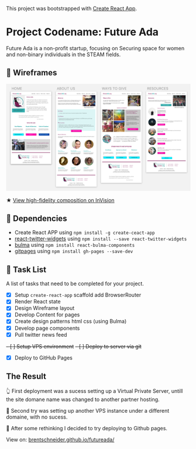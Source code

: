 This project was bootstrapped with [Create React App](https://github.com/facebookincubator/create-react-app).


# Project Codename: Future Ada
Future Ada is a non-profit startup, focusing on Securing space for women and non-binary individuals in the STEAM fields.

## 📝 Wireframes

![high fidelity wireframe](images/FutureAda.png)

★ [View high-fidelity composition on InVision](https://invis.io/BRKX7C0U4GS#/303030945_HOME)


## 🐙 Dependencies
* Create React APP using `npm install -g create-ceact-app`
* [react-twitter-widgets](https://www.npmjs.com/package/react-twitter-widgets) 
 using `npm install --save react-twitter-widgets`
* [bulma](https://www.npmjs.com/package/react-bulma-components) using `npm install react-bulma-components`
* [gitpages](https://www.npmjs.com/package/gitpages) using `npm install gh-pages --save-dev`
 

## 🦉 Task List

A list of tasks that need to be completed for your project.
- [x] Setup `create-react-app` scaffold add BrowserRouter 
- [x] Render React state
- [x] Design Wireframe layout
- [x] Develop Content for pages
- [x] Create design patterns html css (using Bulma)
- [x] Develop page components
- [x] Pull twitter news feed

~~- [ ] Setup VPS environment~~
~~- [ ] Deploy to server via git~~
- [x] Deploy to GitHub Pages



## The Result

👆 First deployment was a sucess setting up a Virtual Private Server, untill the site domane name was changed to another partner hosting.

🤞 Second try was setting up another VPS instance under a different domaine, with no sucess.

🎉 After some rethinking I decided to try deploying to Github pages.

View on: [brentschneider.github.io/futureada/](https://brentschneider.github.io/futureada/)
